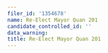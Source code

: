 ```yaml
---
filer_id: '1354678'
name: Re-Elect Mayor Quan 201
candidate_controlled_id: ''
data_warning: 
title: Re-Elect Mayor Quan 201
---
```

